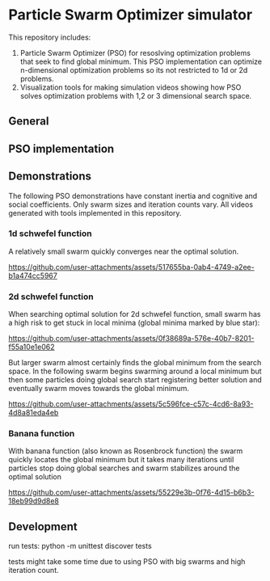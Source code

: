 ﻿# Particle Swarm Optimizer simulator

This repository includes:

1. Particle Swarm Optimizer (PSO) for resoslving optimization problems that seek to find global minimum. This PSO implementation can optimize n-dimensional optimization problems so its not restricted to 1d or 2d problems.
2. Visualization tools for making simulation videos showing how PSO solves optimization problems with 1,2 or 3 dimensional search space.

## General

## PSO implementation

## Demonstrations

The following PSO demonstrations have constant inertia and cognitive and social coefficients. Only swarm sizes and iteration counts vary. All videos generated with tools implemented in this repository.

### 1d schwefel function

A relatively small swarm quickly converges near the optimal solution.

https://github.com/user-attachments/assets/517655ba-0ab4-4749-a2ee-b1a474cc5967


### 2d schwefel function

When searching optimal solution for 2d schwefel function, small swarm has a high risk to get stuck in local minima (global minima marked by blue star):

https://github.com/user-attachments/assets/0f38689a-576e-40b7-8201-f55a10e1e062

But larger swarm almost certainly finds the global minimum from the search space. In the following swarm begins swarming around a local minimum but then some particles doing global search start registering better solution and eventually swarm moves towards the global minimum.

https://github.com/user-attachments/assets/5c596fce-c57c-4cd6-8a93-4d8a81eda4eb

### Banana function

With banana function (also known as Rosenbrock function) the swarm quickly locates the global minimum but it takes many iterations until particles stop doing global searches and swarm stabilizes around the optimal solution

https://github.com/user-attachments/assets/55229e3b-0f76-4d15-b6b3-18eb99d9d8e8

## Development

run tests: python -m unittest discover tests

tests might take some time due to using PSO with big swarms and high iteration count.
